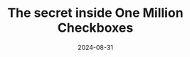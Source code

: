 ---
title: The secret inside One Million Checkboxes
description: Heart-warming story about community, hacking and drawing with checkboxes.
url: https://eieio.games/essays/the-secret-in-one-million-checkboxes/
date: 2024-08-31
rss: true
tags:
    - blog
    - info-sec
    - fun
---